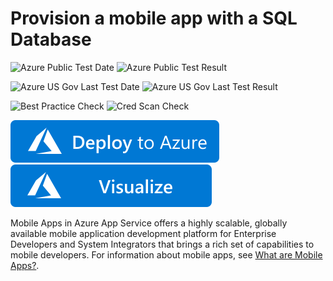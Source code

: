 # Provision a mobile app with a SQL Database

![Azure Public Test Date](https://azurequickstartsservice.blob.core.windows.net/badges/101-mobile-app-create/PublicLastTestDate.svg)
![Azure Public Test Result](https://azurequickstartsservice.blob.core.windows.net/badges/101-mobile-app-create/PublicDeployment.svg)

![Azure US Gov Last Test Date](https://azurequickstartsservice.blob.core.windows.net/badges/101-mobile-app-create/FairfaxLastTestDate.svg)
![Azure US Gov Last Test Result](https://azurequickstartsservice.blob.core.windows.net/badges/101-mobile-app-create/FairfaxDeployment.svg)

![Best Practice Check](https://azurequickstartsservice.blob.core.windows.net/badges/101-mobile-app-create/BestPracticeResult.svg)
![Cred Scan Check](https://azurequickstartsservice.blob.core.windows.net/badges/101-mobile-app-create/CredScanResult.svg)

[![Deploy To Azure](https://raw.githubusercontent.com/Azure/azure-quickstart-templates/master/1-CONTRIBUTION-GUIDE/images/deploytoazure.svg?sanitize=true)](https://portal.azure.com/#create/Microsoft.Template/uri/https%3A%2F%2Fraw.githubusercontent.com%2Fazure%2Fazure-quickstart-templates%2Fmaster%2F101-mobile-app-create%2Fazuredeploy.json)
[![Visualize](https://raw.githubusercontent.com/Azure/azure-quickstart-templates/master/1-CONTRIBUTION-GUIDE/images/visualizebutton.svg?sanitize=true)](http://armviz.io/#/?load=https%3A%2F%2Fraw.githubusercontent.com%2Fazure%2Fazure-quickstart-templates%2Fmaster%2F101-mobile-app-create%2Fazuredeploy.json)

Mobile Apps in Azure App Service offers a highly scalable, globally available mobile application development platform for Enterprise Developers and System Integrators that brings a rich set of capabilities to mobile developers. 
For information about mobile apps, see [What are Mobile Apps?](https://azure.microsoft.com/documentation/articles/app-service-mobile-value-prop/).


